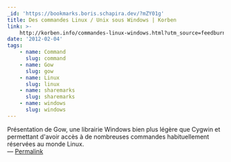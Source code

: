 ```yaml
---
_id: 'https://bookmarks.boris.schapira.dev/?mZY01g'
title: Des commandes Linux / Unix sous Windows | Korben
link: >-
    http://korben.info/commandes-linux-windows.html?utm_source=feedburner&utm_medium=feed&utm_campaign=Feed%3A+KorbensBlog-UpgradeYourMind+%28Korben%27s+Blog+-+Upgrade+Your+Mind%29
date: '2012-02-04'
tags:
    - name: Command
      slug: command
    - name: Gow
      slug: gow
    - name: Linux
      slug: linux
    - name: sharemarks
      slug: sharemarks
    - name: windows
      slug: windows
---
```


Présentation de Gow, une librairie Windows bien plus légère que Cygwin et
permettant d'avoir accès à de nombreuses commandes habituellement réservées au
monde Linux. <br>&#8212;
<a href="https://bookmarks.boris.schapira.dev/?mZY01g" title="Permalink">Permalink</a>
